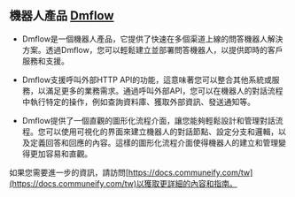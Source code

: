 
## 機器人產品 [Dmflow](products/dmflow/index.html)

* Dmflow是一個機器人產品，它提供了快速在多個渠道上線的問答機器人解決方案。透過Dmflow，您可以輕鬆建立並部署問答機器人，以提供即時的客戶服務和支援。

* Dmflow支援呼叫外部HTTP API的功能，這意味著您可以整合其他系統或服務，以滿足更多的業務需求。通過呼叫外部API，您可以在機器人的對話流程中執行特定的操作，例如查詢資料庫、獲取外部資訊、發送通知等。

* Dmflow提供了一個直觀的圖形化流程介面，讓您能夠輕鬆設計和管理對話流程。您可以使用可視化的界面來建立機器人的對話節點、設定分支和邏輯，以及定義回答和回應的內容。這樣的圖形化流程介面使得機器人的建立和管理變得更加容易和直觀。

如果您需要進一步的資訊，請訪問[https://docs.communeify.com/tw](https://docs.communeify.com/tw)以獲取更詳細的內容和指南。
